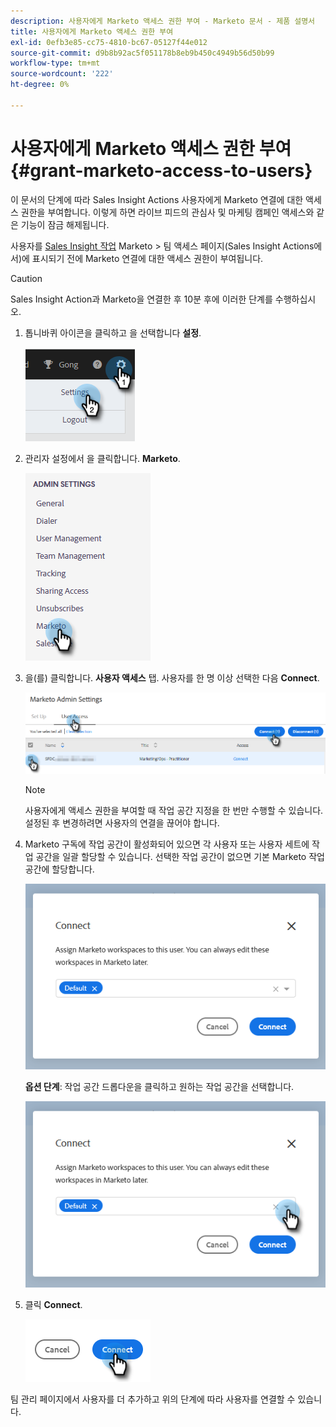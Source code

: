 ```yaml
---
description: 사용자에게 Marketo 액세스 권한 부여 - Marketo 문서 - 제품 설명서
title: 사용자에게 Marketo 액세스 권한 부여
exl-id: 0efb3e85-cc75-4810-bc67-05127f44e012
source-git-commit: d9b8b92ac5f051178b8eb9b450c4949b56d50b99
workflow-type: tm+mt
source-wordcount: '222'
ht-degree: 0%

---
```


# 사용자에게 Marketo 액세스 권한 부여 {#grant-marketo-access-to-users}

이 문서의 단계에 따라 Sales Insight Actions 사용자에게 Marketo 연결에 대한 액세스 권한을 부여합니다. 이렇게 하면 라이브 피드의 관심사 및 마케팅 캠페인 액세스와 같은 기능이 잠금 해제됩니다.

사용자를 [Sales Insight 작업](/help/marketo/product-docs/marketo-sales-insight/actions/admin/invite-users-and-admins.md#invite-users) Marketo > 팀 액세스 페이지(Sales Insight Actions에서)에 표시되기 전에 Marketo 연결에 대한 액세스 권한이 부여됩니다.

>[!CAUTION]
>
>Sales Insight Action과 Marketo을 연결한 후 10분 후에 이러한 단계를 수행하십시오.

1. 톱니바퀴 아이콘을 클릭하고 을 선택합니다 **설정**.

   ![](assets/grant-marketo-access-to-users-1.png)

1. 관리자 설정에서 을 클릭합니다. **Marketo**.

   ![](assets/grant-marketo-access-to-users-2.png)

1. 을(를) 클릭합니다. **사용자 액세스** 탭. 사용자를 한 명 이상 선택한 다음 **Connect**.

   ![](assets/grant-marketo-access-to-users-3.png)

   >[!NOTE]
   >
   >사용자에게 액세스 권한을 부여할 때 작업 공간 지정을 한 번만 수행할 수 있습니다. 설정된 후 변경하려면 사용자의 연결을 끊어야 합니다.

1. Marketo 구독에 작업 공간이 활성화되어 있으면 각 사용자 또는 사용자 세트에 작업 공간을 일괄 할당할 수 있습니다. 선택한 작업 공간이 없으면 기본 Marketo 작업 공간에 할당합니다.

   ![](assets/grant-marketo-access-to-users-4.png)

   **옵션 단계**: 작업 공간 드롭다운을 클릭하고 원하는 작업 공간을 선택합니다.

   ![](assets/grant-marketo-access-to-users-5.png)

1. 클릭 **Connect**.

   ![](assets/grant-marketo-access-to-users-6.png)

팀 관리 페이지에서 사용자를 더 추가하고 위의 단계에 따라 사용자를 연결할 수 있습니다.
